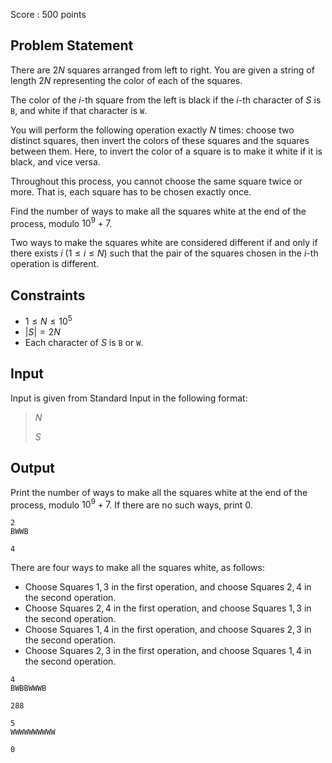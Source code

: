 Score : $500$ points

## Problem Statement

There are $2N$ squares arranged from left to right. You are given a string of length $2N$ representing the color of each of the squares.

The color of the $i$-th square from the left is black if the $i$-th character of $S$ is `B`, and white if that character is `W`.

You will perform the following operation exactly $N$ times: choose two distinct squares, then invert the colors of these squares and the squares between them. Here, to invert the color of a square is to make it white if it is black, and vice versa.  

Throughout this process, you cannot choose the same square twice or more. That is, each square has to be chosen exactly once.

Find the number of ways to make all the squares white at the end of the process, modulo $10^9+7$.

Two ways to make the squares white are considered different if and only if there exists $i$ $(1 \leq i \leq N)$ such that the pair of the squares chosen in the $i$-th operation is different.

## Constraints

- $1 \leq N \leq 10^5$
- $|S| = 2N$
- Each character of $S$ is `B` or `W`.

## Input

Input is given from Standard Input in the following format:

> $N$
> 
> $S$

## Output

Print the number of ways to make all the squares white at the end of the process, modulo $10^9+7$. If there are no such ways, print $0$.

```input1
2
BWWB
```

```output1
4
```

There are four ways to make all the squares white, as follows:

- Choose Squares $1, 3$ in the first operation, and choose Squares $2, 4$ in the second operation.
- Choose Squares $2, 4$ in the first operation, and choose Squares $1, 3$ in the second operation.
- Choose Squares $1, 4$ in the first operation, and choose Squares $2, 3$ in the second operation.
- Choose Squares $2, 3$ in the first operation, and choose Squares $1, 4$ in the second operation.

```input2
4
BWBBWWWB
```

```output2
288
```

```input3
5
WWWWWWWWWW
```

```output3
0
```